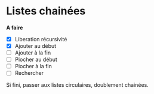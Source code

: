 # Listes chainées 

**A faire**

- [X] Liberation récursivité
- [X] Ajouter au début
- [ ] Ajouter à la fin
- [ ] Piocher au début
- [ ] Piocher à la fin
- [ ] Rechercher

Si fini, passer aux listes circulaires, doublement chainées.